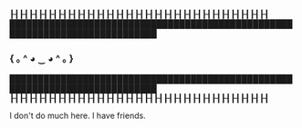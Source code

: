 ┠┨┠┨┠┨┠┨┠┨┠┨┠┨┠┨┠┨┠┨┠┨┠┨┠┨┠┨┠┨┠┨┠┨┠┨┠┨┠┨┠┨┠┨┠┨┠┨┠┨┠┨┠┨
████████████████████████████████████████████████████████████████████████████
### { ｡ ^ ◕ ‿ ◕ ^ ｡ }
████████████████████████████████████████████████████████████████████████████
┠┨┠┨┠┨┠┨┠┨┠┨┠┨┠┨┠┨┠┨┠┨┠┨┠┨┠┨┠┨┠┨┠┨┠┨┠┨┠┨┠┨┠┨┠┨┠┨┠┨┠┨┠┨

I don't do much here. I have friends.

<!--
**sickDevelopers/sickDevelopers** is a ✨ _special_ ✨ repository because its `README.md` (this file) appears on your GitHub profile.

Here are some ideas to get you started:

- 🔭 I’m currently working on ...
- 🌱 I’m currently learning ...
- 👯 I’m looking to collaborate on ...
- 🤔 I’m looking for help with ...
- 💬 Ask me about ...
- 📫 How to reach me: ...
- 😄 Pronouns: ...
- ⚡ Fun fact: ...
-->
